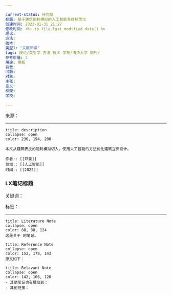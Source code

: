 ```yaml
---

current-status: 待完成
标题: 基于建筑能耗模拟的人工智能多目标优化
创建时间: 2023-01-31 21:27
修改时间: <%+ tp.file.last_modified_date() %>
理论: 
方法:
技术:
类型1: "文献阅读"
tags: 理论/类型学 方法 技术 学校/清华大学 期刊/
参考价值: 3
用途: 模板
背景:
问题:
对象:
主张:
意义:
框架:
学校:

---
```


来源：


---

```ad-note
title: description
collapse: open
color: 230, 194, 208

本文从建筑表皮的能耗模拟切入，使用人工智能的方法优化建筑立面设计。

作者:: [[郑豪]] 
领域:: [[人工智能]] 
时间:: [[2022]]
```

### LX笔记标题

关键词：

标签：

---

```ad-note
title: Literature Note
collapse: open
color: 88, 88, 124
这是关于 的笔记。
```

```ad-note
title: Reference Note
collapse: open
color: 152, 178, 143
原文如下：

```

```ad-note
title: Relavant Note
collapse: open
color: 142, 106, 120
- 其他笔记也有提及到：
- 其他链接：
```


